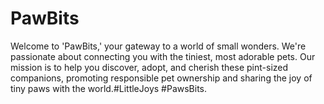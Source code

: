 # PawBits
Welcome to 'PawBits,' your gateway to a world of small wonders. We're passionate about connecting you with the tiniest, most adorable pets. Our mission is to help you discover, adopt, and cherish these pint-sized companions, promoting responsible pet ownership and sharing the joy of tiny paws with the world.#LittleJoys #PawsBits.
